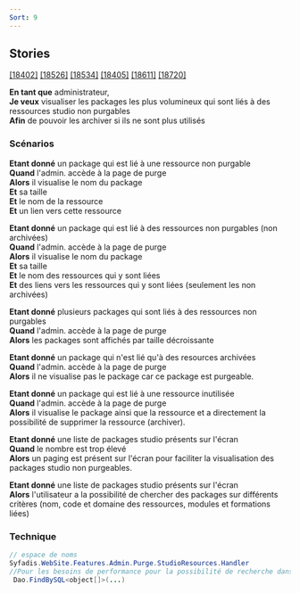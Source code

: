 ```yaml
---
Sort: 9
---
```

## Stories 
[[18402]](https://redmine.condate.com/issues/18402)
[[18526]](https://redmine.condate.com/issues/18526)
[[18534]](https://redmine.condate.com/issues/18534)
[[18405]](https://redmine.condate.com/issues/18405)
[[18611]](https://redmine.condate.com/issues/18611)
[[18720]](https://redmine.condate.com/issues/18720)

**En tant que** administrateur,<br>
**Je veux** visualiser les packages les plus volumineux qui sont liés à des ressources studio non purgables<br>
**Afin** de pouvoir les archiver si ils ne sont plus utilisés<br>

### Scénarios

**Etant donné** un package qui est lié à une ressource non purgable<br>
**Quand** l'admin. accède à la page de purge<br>
**Alors** il visualise le nom du package<br>
**Et** sa taille<br>
**Et** le nom de la ressource<br>
**Et** un lien vers cette ressource<br>

**Etant donné** un package qui est lié à des ressources non purgables (non archivées)<br>
**Quand** l'admin. accède à la page de purge<br>
**Alors** il visualise le nom du package<br>
**Et** sa taille<br>
**Et** le nom des ressources qui y sont liées <br>
**Et** des liens vers les ressources qui y sont liées (seulement les non archivées)<br>

**Etant donné** plusieurs packages qui sont liés à des ressources non purgables<br>
**Quand** l'admin. accède à la page de purge<br>
**Alors** les packages sont affichés par taille décroissante<br>

**Etant donné** un package qui n'est lié qu'à des resources archivées<br>
**Quand** l'admin. accède à la page de purge<br>
**Alors** il ne visualise pas le package car ce package est purgeable.<br>

**Etant donné** un package qui est lié à une ressource inutilisée <br>
**Quand** l'admin. accède à la page de purge<br>
**Alors** il visualise le package ainsi que la ressource et a directement la possibilité de supprimer la ressource (archiver).<br>

**Etant donné** une liste de packages studio présents sur l'écran<br>
**Quand** le nombre est trop élevé<br>
**Alors** un paging est présent sur l'écran pour faciliter la visualisation des packages studio non purgeables.<br>

**Etant donné** une liste de packages studio présents sur l'écran<br>
**Alors** l'utilisateur a la possibilité de chercher des packages sur différents critères (nom, code et domaine des ressources, modules et formations liées)<br>


### Technique

```java
// espace de noms
Syfadis.WebSite.Features.Admin.Purge.StudioResources.Handler
//Pour les besoins de performance pour la possibilité de recherche dans cette fonctionnalité, l'utilisation d'une requête SQL a été choisie:
 Dao.FindBySQL<object[]>(...)

 
```